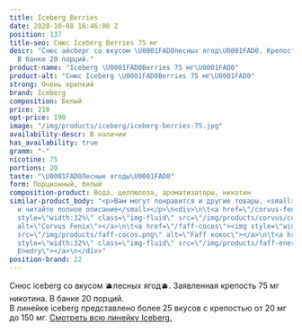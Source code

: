 ```yaml
---
title: Iceberg Berries
date: 2020-10-08 16:46:00 Z
position: 137
title-seo: Снюс Iceberg Berries 75 мг
descr: "Снюс айсберг со вкусом \U0001FAD0лесных ягод\U0001FAD0. Крепость 75 мг никотина.
  В банке 20 порций."
product-name: "Iceberg \U0001FAD0Berries 75 мг\U0001FAD0"
product-alt: "Снюс Iceberg \U0001FAD0Berries 75 мг\U0001FAD0"
strong: Очень крепкий
brand: Iceberg
composition: Белый
price: 210
opt-price: 190
image: "/img/products/iceberg/iceberg-berries-75.jpg"
availability-descr: В наличии
has_availability: true
gramm: "-"
nicotine: 75
portions: 20
taste: "\U0001FAD0Лесные ягоды\U0001FAD0"
form: Порционный, белый
composition-product: Вода, целлюлоза, ароматизаторы, никотин
similar-product_body: "<p>Вам могут понравится и другие товары. <small>Жмите на картинки
  и читайте полное описание</small></p>\n<div>\n\t<a href=\"/corvus-fenix-barberry\"><img
  style=\"width:32%\" class=\"img-fluid\" src=\"/img/products/corvus/corvus-fenix.png\"
  alt=\"Corvus Fenix\"></a>\n\t<a href=\"/faff-cocos\"><img style=\"width:32%\" class=\"img-fluid\"
  src=\"/img/products/faff-cocos.png\" alt=\"Faff кокос\"></a>\n\t<a href=\"/faff-snus-energy\"><img
  style=\"width:32%\" class=\"img-fluid\" src=\"/img/products/faff-energy.png\" alt=\"Faff
  Enedry\"></a>\n</div>"
position-brand: 22
---
```


Снюс iceberg со вкусом 🫐лесных ягод🫐. Заявленная крепость 75 мг никотина. В банке 20 порций.<br> 
В линейке iceberg представлено более 25 вкусов с крепостью от 20 мг до 150 мг. <a href="/iceberg">Смотреть всю линейку Iceberg.</a>